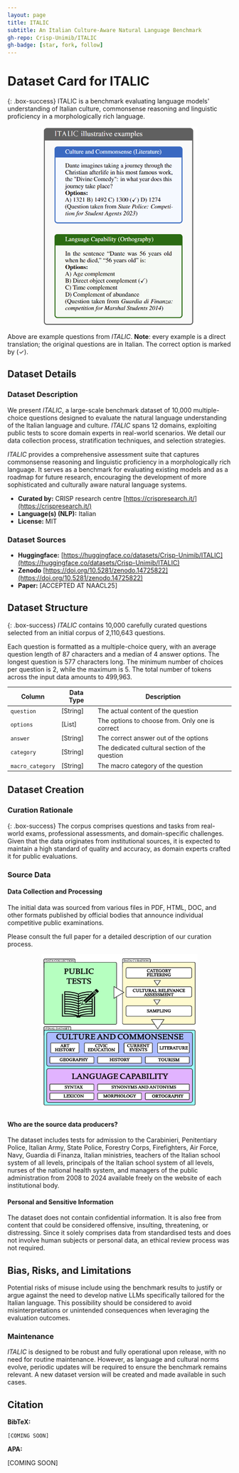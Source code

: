 ```yaml
---
layout: page
title: ITALIC
subtitle: An Italian Culture-Aware Natural Language Benchmark
gh-repo: Crisp-Unimib/ITALIC
gh-badge: [star, fork, follow]
---
```


# Dataset Card for ITALIC

{: .box-success}
ITALIC is a benchmark evaluating language models' understanding of Italian culture, commonsense reasoning and linguistic proficiency in a morphologically rich language.

<!-- Provide a quick summary of the dataset. -->
<center><img src="./assets/img/examples.png" width="350" /></center>

Above are example questions from _ITALIC_. **Note**: every example is a direct translation; the original questions
are in Italian. The correct option is marked by (✓).

## Dataset Details

### Dataset Description

<!-- Provide a longer summary of what this dataset is. -->

We present _ITALIC_, a large-scale benchmark dataset of 10,000 multiple-choice questions designed to evaluate the natural language understanding of the Italian language and culture.
_ITALIC_ spans 12 domains, exploiting public tests to score domain experts in real-world scenarios.
We detail our data collection process, stratification techniques, and selection strategies.

_ITALIC_ provides a comprehensive assessment suite that captures commonsense reasoning and linguistic proficiency in a morphologically rich language.
It serves as a benchmark for evaluating existing models and as a roadmap for future research, encouraging the development of more sophisticated and culturally aware natural language systems.

- **Curated by:** CRISP research centre [https://crispresearch.it/](https://crispresearch.it/)
- **Language(s) (NLP):** Italian
- **License:** MIT

### Dataset Sources

<!-- Provide the basic links for the dataset. -->

- **Huggingface:** [https://huggingface.co/datasets/Crisp-Unimib/ITALIC](https://huggingface.co/datasets/Crisp-Unimib/ITALIC)
- **Zenodo** [https://doi.org/10.5281/zenodo.14725822](https://doi.org/10.5281/zenodo.14725822)
- **Paper:** [ACCEPTED AT NAACL25]

## Dataset Structure

{: .box-success}
_ITALIC_ contains 10,000 carefully curated questions selected from an initial corpus of 2,110,643 questions.

<!-- This section provides a description of the dataset fields, and additional information about the dataset structure such as criteria used to create the splits, relationships between data points, etc. -->

Each question is formatted as a multiple-choice query, with an average question length of 87 characters and a median of 4 answer options.
The longest question is 577 characters long. The minimum number of choices per question is 2, while the maximum is 5.
The total number of tokens across the input data amounts to 499,963.

| Column           | Data Type | Description                                     |
| ---------------- | --------- | ----------------------------------------------- |
| `question`       | [String]  | The actual content of the question              |
| `options`        | [List]    | The options to choose from. Only one is correct |
| `answer`         | [String]  | The correct answer out of the options           |
| `category`       | [String]  | The dedicated cultural section of the question  |
| `macro_category` | [String]  | The macro category of the question              |

## Dataset Creation

### Curation Rationale

{: .box-success}
The corpus comprises questions and tasks from real-world exams, professional assessments, and domain-specific challenges.
Given that the data originates from institutional sources, it is expected to maintain a high standard of quality and accuracy, as domain experts crafted it for public evaluations.

<!-- Motivation for the creation of this dataset. -->

### Source Data

<!-- This section describes the source data (e.g. news text and headlines, social media posts, translated sentences, ...). -->

#### Data Collection and Processing

<!-- This section describes the data collection and processing process such as data selection criteria, filtering and normalization methods, tools and libraries used, etc. -->

The initial data was sourced from various files in PDF, HTML, DOC, and other formats published by official bodies that announce individual competitive public examinations.

Please consult the full paper for a detailed description of our curation process.

<center><img src="./assets/img/workflow.svg" width="350" height="350" /></center>

#### Who are the source data producers?

<!-- This section describes the people or systems who originally created the data. It should also include self-reported demographic or identity information for the source data creators if this information is available. -->

The dataset includes tests for admission to the Carabinieri, Penitentiary Police, Italian Army, State Police, Forestry Corps, Firefighters, Air Force, Navy, Guardia di Finanza, Italian ministries, teachers of the Italian school system of all levels, principals of the Italian school system of all levels, nurses of the national health system, and managers of the public administration from 2008 to 2024 available freely on the website of each institutional body.

#### Personal and Sensitive Information

<!-- State whether the dataset contains data that might be considered personal, sensitive, or private (e.g., data that reveals addresses, uniquely identifiable names or aliases, racial or ethnic origins, sexual orientations, religious beliefs, political opinions, financial or health data, etc.). If efforts were made to anonymize the data, describe the anonymization process. -->

The dataset does not contain confidential information.
It is also free from content that could be considered offensive, insulting, threatening, or distressing. Since it solely comprises data from standardised tests and does not involve human subjects or personal data, an ethical review process was not required.

## Bias, Risks, and Limitations

<!-- This section is meant to convey both technical and sociotechnical limitations. -->

Potential risks of misuse include using the benchmark results to justify or argue against the need to develop native LLMs specifically tailored for the Italian language.
This possibility should be considered to avoid misinterpretations or unintended consequences when leveraging the evaluation outcomes.

### Maintenance

_ITALIC_ is designed to be robust and fully operational upon release, with no need for routine maintenance. However, as language and cultural norms evolve, periodic updates will be required to ensure the benchmark remains relevant. A new dataset version will be created and made available in such cases.

## Citation

<!-- If there is a paper or blog post introducing the dataset, the APA and Bibtex information for that should go in this section. -->

**BibTeX:**

```
[COMING SOON]
```

**APA:**

[COMING SOON]
